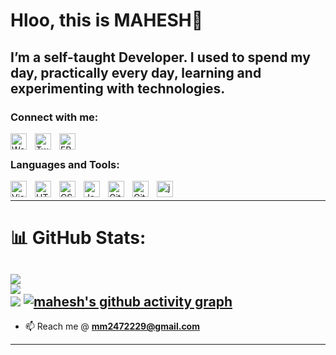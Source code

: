 # Hloo, this is MAHESH👋 

## I’m a self-taught Developer. I used to spend my day, practically every day, learning and experimenting with technologies.


### Connect with me:
[<img align="left" alt="Website" width="26px" src="https://cdn.jsdelivr.net/gh/devicons/devicon/icons/firefox/firefox-plain.svg" style="padding-right:10px;" />](https://mahesh-2007.github.io/Portfolio-MAHESH/)


[<img align="left" alt="Twitter" width="26px" src="https://cdn.jsdelivr.net/gh/devicons/devicon/icons/twitter/twitter-original.svg" style="padding-right:10px;" />](https://mobile.x.com/Mahesh15747922)
[<img align="left" alt="FB" width="26px" src="https://cdn.jsdelivr.net/gh/devicons/devicon@latest/icons/facebook/facebook-original.svg"
           style="padding-right:10px;" />](https://m.facebook.com/61558676957837/)<br />



### Languages and Tools:
<img align="left" alt="Visual Studio Code" width="26px" src="https://cdn.jsdelivr.net/gh/devicons/devicon/icons/vscode/vscode-original.svg" style="padding-right:10px;" />
<img align="left" alt="HTML5" width="26px" src="https://cdn.jsdelivr.net/gh/devicons/devicon/icons/html5/html5-original.svg" style="padding-right:10px;" />
<img align="left" alt="CSS3" width="26px" src="https://cdn.jsdelivr.net/gh/devicons/devicon/icons/css3/css3-original.svg" style="padding-right:10px;" />
<img align="left" alt="JavaScript" width="26px" src="https://cdn.jsdelivr.net/gh/devicons/devicon/icons/javascript/javascript-original.svg" style="padding-right:10px;" />
<img align="left" alt="Git" width="26px" src="https://cdn.jsdelivr.net/gh/devicons/devicon/icons/git/git-original.svg" style="padding-right:10px;" />
<img align="left" alt="GitHub" width="26px" src="https://cdn.jsdelivr.net/gh/devicons/devicon@latest/icons/github/github-original.svg"
           style="padding-right:10px;" />
<img align="left" alt="java" width="26px" src="https://cdn.jsdelivr.net/gh/devicons/devicon@latest/icons/java/java-original-wordmark.svg"   style="padding-right:10px;" /> 
<br />

---


# 📊 GitHub Stats:
![](https://github-readme-stats.vercel.app/api?username=Mahesh-2007&theme=dark&hide_border=false&include_all_commits=true&count_private=false)<br/>
![](https://github-readme-streak-stats.herokuapp.com/?user=Mahesh-2007&theme=dark&hide_border=false)<br/>
![](https://github-readme-stats.vercel.app/api/top-langs/?username=Mahesh-2007&theme=dark&hide_border=false&include_all_commits=true&count_private=false&layout=compact)
[![mahesh's github activity graph](https://github-readme-activity-graph.vercel.app/graph?username=Mahesh-2007&bg_color=000000&color=ffffff&line=51f565&point=ffffff&area=true&hide_border=true)](https://github.com/ashutosh00710/github-readme-activity-graph)
---


<!-- Proudly created with GPRM ( https://gprm.itsvg.in ) -->
[website]: https://mahesh-2007.github.io/Portfolio-MAHESH/
[twitter]:(https://mobile.x.com/Mahesh15747922)

[instagram]: https://www.instagram.com/x_x_madzzz_x_x/


- 📫 Reach me @ **mm2472229@gmail.com**
---




